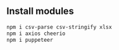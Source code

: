 ## Install modules
~~~bash
npm i csv-parse csv-stringify xlsx
npm i axios cheerio
npm i puppeteer
~~~
